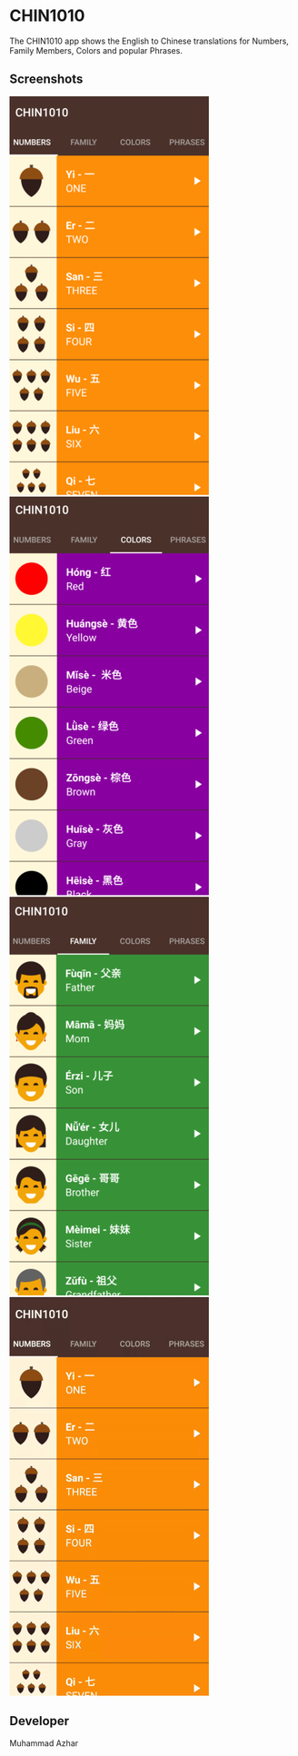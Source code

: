 # CHIN1010

The CHIN1010 app shows the English to Chinese translations for Numbers, Family Members, Colors and popular Phrases. 

## Screenshots 

![](readmeFiles/numberSC.png) ![](readmeFiles/colorsSC.png) ![](readmeFiles/familySC.png) ![](readmeFiles/appSRgif.gif)


## Developer 

Muhammad Azhar
